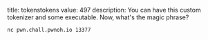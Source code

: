 title: tokenstokens
value: 497
description: You can have this custom tokenizer and some executable. Now, what's the magic phrase?

```
nc pwn.chall.pwnoh.io 13377
```